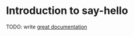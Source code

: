 # Introduction to say-hello

TODO: write [great documentation](http://jacobian.org/writing/what-to-write/)
